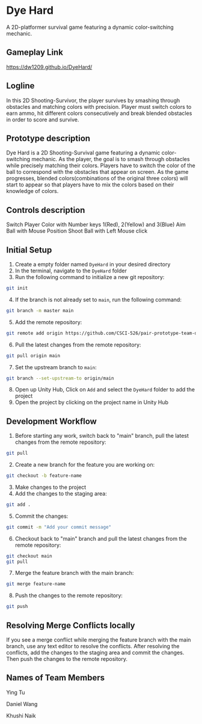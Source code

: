 # Dye Hard

A 2D-platformer survival game featuring a dynamic color-switching mechanic.

## Gameplay Link 
https://dw1209.github.io/DyeHard/

## Logline

In this 2D Shooting-Survivor, the player survives by smashing through obstacles and matching colors with precision. Player must switch colors to earn ammo, hit different colors consecutively and break blended obstacles in order to score and survive.


## Prototype description

Dye Hard is a 2D Shooting-Survival game featuring a dynamic color-switching mechanic. As the player, the goal is to smash through obstacles while precisely matching their colors. Players have to switch the color of the ball to correspond with the obstacles that appear on screen. As the game progresses, blended colors(combinations of the original three colors) will start to appear so that players have to mix the colors based on their knowledge of colors.


## Controls description

Switch Player Color with Number keys 1(Red), 2(Yellow) and 3(Blue)
Aim Ball with Mouse Position
Shoot Ball with Left Mouse click


## Initial Setup

1. Create a empty folder named `DyeHard` in your desired directory
2. In the terminal, navigate to the `DyeHard` folder
3. Run the following command to initialize a new git repository:
```bash
git init
```
4. If the branch is not already set to `main`, run the following command:
```bash
git branch -m master main
```
5. Add the remote repository:
```bash
git remote add origin https://github.com/CSCI-526/pair-prototype-team-dye-hard.git
```
6. Pull the latest changes from the remote repository:
```bash
git pull origin main
```
7. Set the upstream branch to `main`:
```bash
git branch --set-upstream-to origin/main
```
8. Open up Unity Hub, Click on `Add` and select the `DyeHard` folder to add the project
9. Open the project by clicking on the project name in Unity Hub

## Development Workflow

1. Before starting any work, switch back to "main" branch, pull the latest changes from the remote repository:
```bash
git pull
```
2. Create a new branch for the feature you are working on:
```bash
git checkout -b feature-name
```
3. Make changes to the project
4. Add the changes to the staging area:
```bash
git add .
```
5. Commit the changes:
```bash
git commit -m "Add your commit message"
```
6. Checkout back to "main" branch and pull the latest changes from the remote repository:
```bash
git checkout main
git pull
```
7. Merge the feature branch with the main branch:
```bash
git merge feature-name
```
8. Push the changes to the remote repository:
```bash
git push
```

## Resolving Merge Conflicts locally

If you see a merge conflict while merging the feature branch with the main branch, use any text editor to resolve the conflicts. After resolving the conflicts, add the changes to the staging area and commit the changes. Then push the changes to the remote repository.

## Names of Team Members

Ying Tu

Daniel Wang

Khushi Naik
